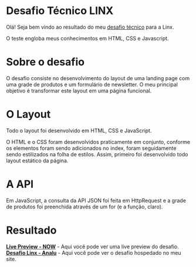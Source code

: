 # Desafio Técnico LINX 

Olá! Seja bem vindo ao resultado do meu <a href="https://github.com/chaordic/frontend-developer-challenge">desafio técnico</a> para a Linx.

O teste engloba meus conhecimentos em HTML, CSS e Javascript. 

# Sobre o desafio

O desafio consiste no desenvolvimento do layout de uma landing page com uma grade de produtos e um formulário de newsletter. O meu principal objetivo é transformar este layout em uma página funcional.

# O Layout

Todo o layout foi desenvolvido em HTML, CSS e JavaScript. 

O HTML e o CSS foram desenvolvidos praticamente em conjunto, conforme os elementos foram sendo adicionados no index, foram seguidamente sendo estilizados na folha de estilos. Assim, primeiro foi desenvolvido todo layout estático da página. 

# A API 

Em JavaScript, a consulta da API JSON foi feita em HttpRequest e a grade de produtos foi preenchida através de um for (e a função, claro). 

# Resultado
**<a href="https://desafiotecnico-linx.vercel.app">Live Preview - NOW</a>** - Aqui você pode ver uma live preview do desafio. <br>
**<a href="https://www.analugmrs.com/ps/linx/index.html">Desafio Linx - Analu</a>** - Aqui você pode ver o desafio hospedado no meu site. 
